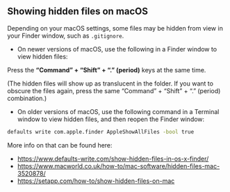 <!-- SeleniumBase Docs -->

## Showing hidden files on macOS

Depending on your macOS settings, some files may be hidden from view in your Finder window, such as ``.gitignore``.

* On newer versions of macOS, use the following in a Finder window to view hidden files:

Press the **“Command” + “Shift” + “.” (period)** keys at the same time.

(The hidden files will show up as translucent in the folder. If you want to obscure the files again, press the same “Command” + “Shift” + “.” (period) combination.)

* On older versions of macOS, use the following command in a Terminal window to view hidden files, and then reopen the Finder window:

```bash
defaults write com.apple.finder AppleShowAllFiles -bool true
```

More info on that can be found here:<ul>
<li><a href="https://www.defaults-write.com/show-hidden-files-in-os-x-finder/">https://www.defaults-write.com/show-hidden-files-in-os-x-finder/</a></li>
<li><a href="https://www.macworld.co.uk/how-to/mac-software/hidden-files-mac-3520878/">https://www.macworld.co.uk/how-to/mac-software/hidden-files-mac-3520878/</a></li>
<li><a href="https://setapp.com/how-to/show-hidden-files-on-mac">https://setapp.com/how-to/show-hidden-files-on-mac</a></li>
</ul>
